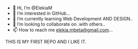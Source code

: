 - 👋 Hi, I’m @ElekiaM
- 👀 I’m interested in GitHub...
- 🌱 I’m currently learning Web Development AND DESIGN..
- 💞️ I’m looking to collaborate on .with others..
- 📫 How to reach me elekia.mbeta@gmail.com...

THIS IS MY FIRST REPO AND I LIKE IT.

<!---
ElekiaM/ElekiaM is a ✨ special ✨ repository because its `README.md` (this file) appears on your GitHub profile.
You can click the Preview link to take a look at your changes.
--->
